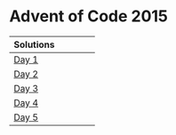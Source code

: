 # Advent of Code 2015

| Solutions | | | | |
| :--- | :--- | :--- | :--- | :--- |
| [Day 1](2015/day1) | | | | |
| [Day 2](2015/day2) | | | | |
| [Day 3](2015/day3) | | | | |
| [Day 4](2015/day4) | | | | |
| [Day 5](2015/day5) | | | | |